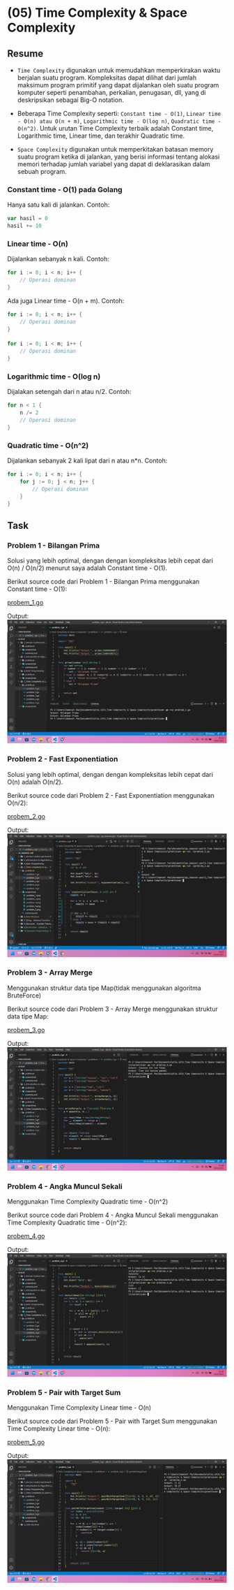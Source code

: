 # (05) Time Complexity & Space Complexity

## Resume

+ `Time Complexity` digunakan untuk memudahkan memperkirakan waktu berjalan suatu program. Kompleksitas dapat dilihat dari jumlah maksimum program primitif yang dapat dijalankan oleh suatu program komputer seperti penambahan, perkalian, penugasan, dll, yang di deskripsikan sebagai Big-O notation.

+ Beberapa Time Complexity seperti: `Constant time - O(1)`, `Linear time - O(n) atau O(n + m)`, `Logarithmic time - O(log n)`, `Quadratic time - O(n^2)`. Untuk urutan Time Complexity terbaik adalah Constant time, Logarithmic time, Linear time, dan terakhir Quadratic time.

+ `Space Complexity` digunakan untuk memperkitakan batasan memory suatu program ketika di jalankan, yang berisi informasi tentang alokasi memori terhadap jumlah variabel yang dapat di deklarasikan dalam sebuah program.

### Constant time - O(1) pada Golang

Hanya satu kali di jalankan. Contoh:

```go
var hasil = 0
hasil += 10

```

### Linear time - O(n)

Dijalankan sebanyak n kali.
Contoh:

```go
for i := 0; i < n; i++ {
    // Operasi dominan
}

```

Ada juga Linear time - O(n + m).
Contoh:

```go
for i := 0; i < n; i++ {
    // Operasi dominan
}

for i := 0; i < m; i++ {
    // Operasi dominan
}
```

### Logarithmic time - O(log n)

Dijalakan setengah dari n atau n/2.
Contoh:

```go
for n < 1 {
    n /= 2
    // Operasi dominan
}
```

### Quadratic time - O(n^2)

Dijalankan sebanyak 2 kali lipat dari n atau n*n.
Contoh:

```go
for i := 0; i < n; i++ {
    for j := 0; j < n; j++ {
        // Operasi dominan
    }
}
```

## Task

### Problem 1 - Bilangan Prima

Solusi yang lebih optimal, dengan dengan kompleksitas lebih cepat dari O(n) / O(n/2) menurut saya adalah Constant time - O(1).

Berikut source code dari Problem 1 - Bilangan Prima menggunakan Constant time - O(1):

[probem_1.go](praktikum/problem_1.go)

Output:
![probem_1.png](screenshots/problem_1.png "Bilangan Prima")

### Problem 2 - Fast Exponentiation

Solusi yang lebih optimal, dengan dengan kompleksitas lebih cepat dari O(n) adalah O(n/2).

Berikut source code dari Problem 2 - Fast Exponentiation menggunakan O(n/2):

[probem_2.go](praktikum/problem_2.go)

Output:
![probem_2.png](screenshots/problem_2.png "Fast Exponentiation")

### Problem 3 - Array Merge

Menggunakan struktur data tipe Map(tidak menggunakan algoritma BruteForce)

Berikut source code dari Problem 3 - Array Merge menggunakan struktur data tipe Map:

[probem_3.go](praktikum/problem_3.go)

Output:
![probem_3.png](screenshots/problem_3.png "Array Merge")

### Problem 4 - Angka Muncul Sekali

Menggunakan Time Complexity Quadratic time - O(n^2)

Berikut source code dari Problem 4 - Angka Muncul Sekali menggunakan Time Complexity Quadratic time - O(n^2):

[probem_4.go](praktikum/problem_4.go)

Output:
![probem_4.png](screenshots/problem_4.png "Angka Muncul Sekali")

### Problem 5 - Pair with Target Sum

Menggunakan Time Complexity Linear time - O(n)

Berikut source code dari Problem 5 - Pair with Target Sum menggunakan Time Complexity Linear time - O(n):

[probem_5.go](praktikum/problem_5.go)

Output:
![probem_5.png](screenshots/problem_5.png "Angka Muncul Sekali")
